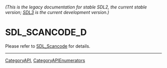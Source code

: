 ###### (This is the legacy documentation for stable SDL2, the current stable version; [SDL3](https://wiki.libsdl.org/SDL3/) is the current development version.)
# SDL_SCANCODE_D

Please refer to [SDL_Scancode](SDL_Scancode) for details.

----
[CategoryAPI](CategoryAPI), [CategoryAPIEnumerators](CategoryAPIEnumerators)

